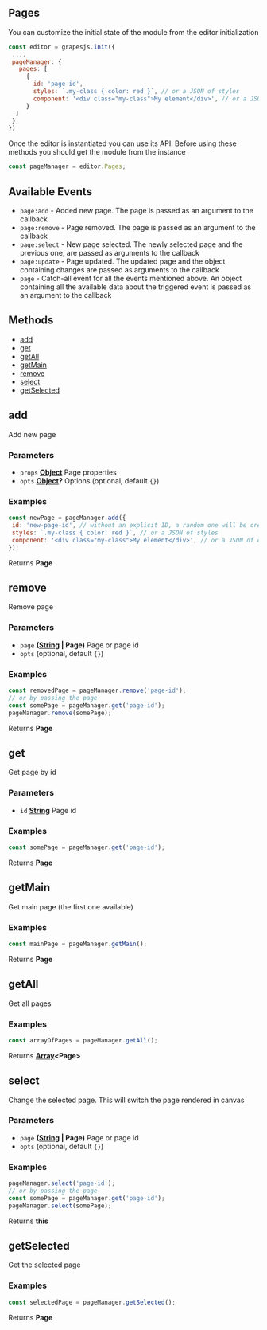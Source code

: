 <!-- Generated by documentation.js. Update this documentation by updating the source code. -->

## Pages

You can customize the initial state of the module from the editor initialization

```js
const editor = grapesjs.init({
 ....
 pageManager: {
   pages: [
     {
       id: 'page-id',
       styles: `.my-class { color: red }`, // or a JSON of styles
       component: '<div class="my-class">My element</div>', // or a JSON of components
     }
  ]
 },
})
```

Once the editor is instantiated you can use its API. Before using these methods you should get the module from the instance

```js
const pageManager = editor.Pages;
```

## Available Events

*   `page:add` - Added new page. The page is passed as an argument to the callback
*   `page:remove` - Page removed. The page is passed as an argument to the callback
*   `page:select` - New page selected. The newly selected page and the previous one, are passed as arguments to the callback
*   `page:update` - Page updated. The updated page and the object containing changes are passed as arguments to the callback
*   `page` - Catch-all event for all the events mentioned above. An object containing all the available data about the triggered event is passed as an argument to the callback

## Methods

*   [add][1]
*   [get][2]
*   [getAll][3]
*   [getMain][4]
*   [remove][5]
*   [select][6]
*   [getSelected][7]

## add

Add new page

### Parameters

*   `props` **[Object][8]** Page properties
*   `opts` **[Object][8]?** Options (optional, default `{}`)

### Examples

```javascript
const newPage = pageManager.add({
 id: 'new-page-id', // without an explicit ID, a random one will be created
 styles: `.my-class { color: red }`, // or a JSON of styles
 component: '<div class="my-class">My element</div>', // or a JSON of components
});
```

Returns **Page** 

## remove

Remove page

### Parameters

*   `page` **([String][9] | Page)** Page or page id
*   `opts`   (optional, default `{}`)

### Examples

```javascript
const removedPage = pageManager.remove('page-id');
// or by passing the page
const somePage = pageManager.get('page-id');
pageManager.remove(somePage);
```

Returns **Page** 

## get

Get page by id

### Parameters

*   `id` **[String][9]** Page id

### Examples

```javascript
const somePage = pageManager.get('page-id');
```

Returns **Page** 

## getMain

Get main page (the first one available)

### Examples

```javascript
const mainPage = pageManager.getMain();
```

Returns **Page** 

## getAll

Get all pages

### Examples

```javascript
const arrayOfPages = pageManager.getAll();
```

Returns **[Array][10]\<Page>** 

## select

Change the selected page. This will switch the page rendered in canvas

### Parameters

*   `page` **([String][9] | Page)** Page or page id
*   `opts`   (optional, default `{}`)

### Examples

```javascript
pageManager.select('page-id');
// or by passing the page
const somePage = pageManager.get('page-id');
pageManager.select(somePage);
```

Returns **this** 

## getSelected

Get the selected page

### Examples

```javascript
const selectedPage = pageManager.getSelected();
```

Returns **Page** 

[1]: #add

[2]: #get

[3]: #getall

[4]: #getmain

[5]: #remove

[6]: #select

[7]: #getselected

[8]: https://developer.mozilla.org/docs/Web/JavaScript/Reference/Global_Objects/Object

[9]: https://developer.mozilla.org/docs/Web/JavaScript/Reference/Global_Objects/String

[10]: https://developer.mozilla.org/docs/Web/JavaScript/Reference/Global_Objects/Array
